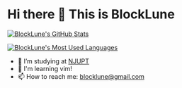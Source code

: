 # Hi there 👋 This is BlockLune

[![BlockLune's GitHub Stats](https://github-readme-stats-git-master-blocklune.vercel.app/api?username=blocklune&theme=dracula&show_icons=true&custom_title=Github%20Stats)](https://github.com/anuraghazra/github-readme-stats)

[![BlockLune's Most Used Languages](https://github-readme-stats-git-master-blocklune.vercel.app/api/top-langs/?username=BlockLune&theme=dracula&exclude_repo=blocklune.github.io,HexoSourceRepo,Hexo-source-repo&hide=html&langs_count=8)](https://github.com/anuraghazra/github-readme-stats)

- 🔭 I’m studying at [NJUPT](https://www.njupt.edu.cn/)
- 🌱 I'm learning vim!
- 📫 How to reach me: [blocklune@gmail.com](mailto:blocklune@gmail.com)

